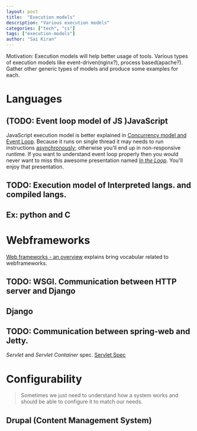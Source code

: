 ```yaml
---
layout: post
title:  "Execution models"
description: "Various execution models"
categories: ["tech", "cs"]
tags: ["execution-models"]
author: "Sai Kiran"
---
```


Motivation: Execution models will help better usage of tools.
Various types of execution models like event-driven(nginx?), process based(apache?). Gather other generic types of models and produce some examples for each.

# Languages
## (TODO: Event loop model of JS )JavaScript
JavaScript execution model is better explained in [Concurrency model and Event Loop][Concurrency model and Event Loop].
Because it runs on single thread it may needs to run instructions [asynchronously][asynchronous]; otherwise you'll end up in 
non-responsive runtime. 
If you want to understand event loop properly 
then you would never want to miss this awesome presentation named *[In the Loop][In the Loop]*. 
You'll enjoy that presentation.

## TODO: Execution model of Interpreted langs. and compiled langs.
## Ex: python and C

# Webframeworks
[Web frameworks - an overview](https://www.ionos.com/digitalguide/websites/web-development/web-frameworks-an-overview/) explains bring vocabular related to webframeworks.

## TODO: WSGI. Communication between HTTP server and Django
## Django

## TODO: Communication between spring-web and Jetty.
*Servlet* and *Servlet Container* spec.
[Servlet Spec][Servlet Spec]


# Configurability
> Sometimes we just need to understand how a system works and should be able to configure it to match our needs.

## Drupal (Content Management System)







[Concurrency model and Event Loop]: https://developer.mozilla.org/en-US/docs/Web/JavaScript/EventLoop
[In the Loop]: https://www.youtube.com/watch?v=cCOL7MC4Pl0
[How JavaScript works: Event loop and the rise of Async programming + 5 ways to better coding with async/await]: https://blog.sessionstack.com/how-javascript-works-event-loop-and-the-rise-of-async-programming-5-ways-to-better-coding-with-2f077c4438b5
[PHP execution model vs Python web]: https://blog.xoxzo.com/2012/05/02/php-execution-model-vs-python-web/

[asynchronous]: https://www.webopedia.com/TERM/A/asynchronous.html

[Servlet Spec]: https://jcp.org/aboutJava/communityprocess/final/jsr340/index.html
